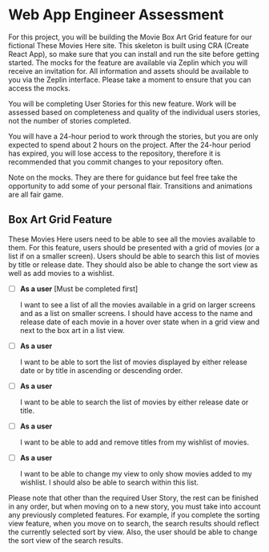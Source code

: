 # Web App Engineer Assessment

For this project, you will be building the Movie Box Art Grid feature for our fictional These 
Movies Here site. This skeleton is built using CRA (Create React App), so make sure that you can 
install and run the site before getting started. The mocks for the feature are available via Zeplin
which you will receive an invitation for. All information and assets should be available to 
you via the Zeplin interface. Please take a moment to ensure that you can access the mocks.

You will be completing User Stories for this new feature. Work will be assessed based 
on completeness and quality of the individual users stories, not the number of stories completed.

You will have a 24-hour period to work through the stories, but you are only expected to spend 
about 2 hours on the project. After the 24-hour period has expired, you will lose access to the 
repository, therefore it is recommended that you commit changes to your repository often. 

Note on the mocks. They are there for guidance but feel free take the opportunity to add some of
your personal flair. Transitions and animations are all fair game.  

## Box Art Grid Feature

These Movies Here users need to be able to see all the movies available to them. For this feature, 
users should be presented with a grid of movies (or a list if on a smaller screen). Users should be 
able to search this list of movies by title or release date. They should also be able to change the 
sort view as well as add movies to a wishlist.

- [ ] **As a user** [Must be completed first]
  
  I want to see a list of all the movies available in a grid on larger screens and as a list on 
  smaller screens. I should have access to the name and release date of each movie in a hover over 
  state when in a grid view and next to the box art in a list view.

- [ ] **As a user**

  I want to be able to sort the list of movies displayed by either release date or by title in 
  ascending or descending order.

- [ ] **As a user**

  I want to be able to search the list of movies by either release date or title.

- [ ] **As a user**
  
  I want to be able to add and remove titles from my wishlist of movies.


- [ ] **As a user**
  
  I want to be able to change my view to only show movies added to my wishlist. I should also be 
  able to search within this list.


Please note that other than the required User Story, the rest can be finished in any order, but 
when moving on to a new story, you must take into account any previously completed features. 
For example, if you complete the sorting view feature, when you move on to search, the search 
results should reflect the currently selected sort by view. Also, the user should be able to change 
the sort view of the search results.  
